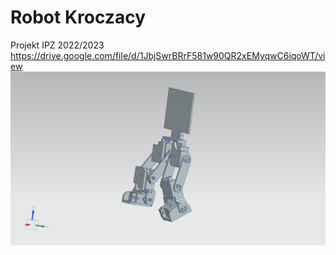 # Robot Kroczacy
Projekt IPZ 2022/2023 </br>
https://drive.google.com/file/d/1JbjSwrBRrF581w90QR2xEMyqwC6iqoWT/view
![model1](model1.png)
